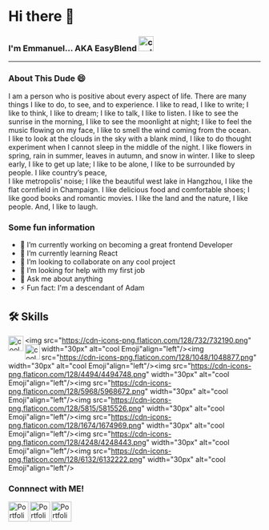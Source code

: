 # Hi there 👋

   ### I'm Emmanuel... AKA EasyBlend <img src="https://cdn-icons-png.flaticon.com/128/743/743287.png" width="30px" alt="cool Emoji"/>


[project1]: https://next-vacation.netlify.app/
[project3]: https://treasury-bill-calculator.netlify.app/
[project2]: https://film-blend.netlify.app/
[linkedin]: https://www.linkedin.com/in/emmanuel-kumah-692431224/
[portfolio]: https://easyblend.github.io/PORTFOLIO/portfolio/
[twitter]: https://twitter.com/easyblend85
[dribble]: https://dribbble.com/easyblend85
<hr>

### About This Dude 😄

 I am a person who is positive about every aspect of life. There are many things I like to do, to see, and to experience. I like to read, I like to write; I like to think, I like to dream; I like to talk, I like to listen. I like to see the sunrise in the morning, I like to see the moonlight at night; I like to feel the music flowing on my face, I like to smell the wind coming from the ocean.<br> I like to look at the clouds in the sky with a blank mind, I like to do thought experiment when I cannot sleep in the middle of the night. I like flowers in spring, rain in summer, leaves in autumn, and snow in winter. I like to sleep early, I like to get up late; I like to be alone, I like to be surrounded by people. I like country’s peace, <br>I like metropolis’ noise; I like the beautiful west lake in Hangzhou, I like the flat cornfield in Champaign. I like delicious food and comfortable shoes; I like good books and romantic movies. I like the land and the nature, I like people. And, I like to laugh.

### Some fun information

- 🔭 I’m currently working on becoming a great frontend Developer
- 🌱 I’m currently learning React
- 👯 I’m looking to collaborate on any cool project
- 🤔 I’m looking for help with my first job
- 💬 Ask me about anything
- ⚡ Fun fact: I'm a descendant of Adam


## 🛠 Skills
<img src="https://cdn-icons-png.flaticon.com/128/1051/1051277.png" width="30px" alt="cool Emoji" align="left"/><img src="https://cdn-icons-png.flaticon.com/128/732/732190.png" width="30px" alt="cool Emoji"align="left"/><img src="https://cdn-icons-png.flaticon.com/512/4726/4726005.png" width="30px" alt="cool Emoji" align="left"/><img src="https://cdn-icons-png.flaticon.com/128/1048/1048877.png" width="30px" alt="cool Emoji"align="left"/><img src="https://cdn-icons-png.flaticon.com/128/4494/4494748.png" width="30px" alt="cool Emoji"align="left"/><img src="https://cdn-icons-png.flaticon.com/128/5968/5968672.png" width="30px" alt="cool Emoji"align="left"/><img src="https://cdn-icons-png.flaticon.com/128/5815/5815526.png" width="30px" alt="cool Emoji"align="left"/><img src="https://cdn-icons-png.flaticon.com/128/1674/1674969.png" width="30px" alt="cool Emoji"align="left"/><img src="https://cdn-icons-png.flaticon.com/128/4248/4248443.png" width="30px" alt="cool Emoji"align="left"/><img src="https://cdn-icons-png.flaticon.com/128/6132/6132222.png" width="30px" alt="cool Emoji"align="left"/>


### Connnect with ME!

[<img src="https://cdn-icons-png.flaticon.com/128/174/174857.png" width="40px" alt="Portfolio" align="left"/>][linkedin]
[<img src="https://cdn-icons-png.flaticon.com/512/2504/2504947.png" width="40px" alt="Portfolio" align="left"/>][twitter]
[<img src="https://cdn-icons-png.flaticon.com/128/3938/3938122.png" width="40px" alt="Portfolio" align="left"/>][dribble]


